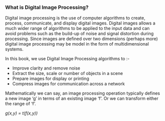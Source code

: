 ### What is Digital Image Processing?
Digital image processing is the use of computer algorithms to create, process, communicate, and display digital images. Digital images allows a much wider range of algorithms to be applied to the input data and can avoid problems such as the build-up of noise and signal distortion during processing. Since images are defined over two dimensions (perhaps more) digital image processing may be model in the form of multidimensional systems.

In this book, we use Digital Image Processing algorithms to :-
- Improve clarity and remove noise
- Extract the size, scale or number of objects in a scene
- Prepare images for display or printing
- Compress images for communication across a network

Mathematically we can say, an image processing operation typically defines a new image ‘g’ in terms of an existing image ‘f’. Or we can transform either the range of ‘f’.

*g(x,y) = t(f(x,y))*

